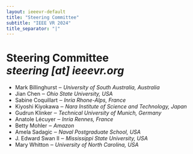 ```yaml
---
layout: ieeevr-default
title: "Steering Committee"
subtitle: "IEEE VR 2024"
title_separator: "|"
---
```


<h1> Steering Committee <div class="floatRight"><i class="fas fa-fw fa-envelope-square emailIcon" style=""></i><i class="emailText">steering [at] ieeevr.org</i></div></h1>
    
<div>						
    <ul>
        <li><span class="bold">Mark Billinghurst</span> &#x2012; <i> University of South Australia, Australia </i></li>
        <li><span class="bold">Jian Chen</span> &#x2012; <i> Ohio State University, USA </i></li>
        <li><span class="bold">Sabine Coquillart</span> &#x2012; <i> Inria Rhone-Alps, France </i></li>
        <li><span class="bold">Kiyoshi Kiyokawa</span> &#x2012; <i> Nara Institute of Science and Technology, Japan </i></li>
        <li><span class="bold">Gudrun Klinker</span> &#x2012; <i> Technical University of Munich, Germany </i></li>
        <li><span class="bold">Anatole L&eacute;cuyer</span> &#x2012; <i> Inria Rennes, France </i></li>
        <li><span class="bold">Betty Mohler</span> &#x2012; <i> Amazon </i></li>
        <li><span class="bold">Amela Sadagic</span> &#x2012; <i> Naval Postgraduate School, USA </i></li>
        <li><span class="bold">J. Edward Swan II</span> &#x2012; <i> Mississippi State University, USA </i></li>
        <li><span class="bold">Mary Whitton</span> &#x2012; <i> University of North Carolina, USA </i></li>
    </ul>
</div>
